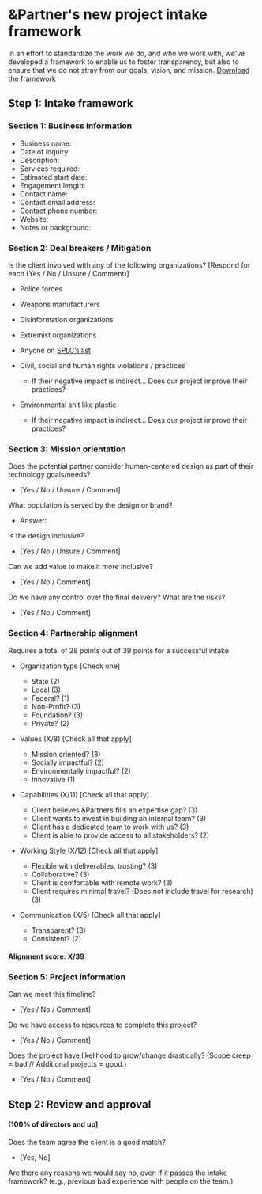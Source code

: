 # &Partner's new project intake framework
In an effort to standardize the work we do, and who we work with, we've developed a framework to enable us to foster transparency, but also to ensure that we do not stray from our goals, vision, and mission. [Download the framework](https://github.com/prtnrs/intake-framework/blob/master/%26Partners_Framework%20for%20Choosing%20Project%20Partners.pdf)

## Step 1: Intake framework
### Section 1: Business information

- Business name: 
- Date of inquiry:
- Description: 
- Services required: 
- Estimated start date: 
- Engagement length: 
- Contact name: 
- Contact email address: 
- Contact phone number:
- Website: 
- Notes or background: 

### Section 2: Deal breakers / Mitigation
Is the client involved with any of the following organizations? [Respond for each (Yes / No / Unsure / Comment)]

- Police forces 
- Weapons manufacturers 
- Disinformation organizations 
- Extremist organizations 
- Anyone on [SPLC’s list](https://www.splcenter.org/fighting-hate/extremist-files/groups)
- Civil, social and human rights violations / practices
  - If their negative impact is indirect... Does our project improve their practices?

- Environmental shit like plastic
  - If their negative impact is indirect… Does our project improve their practices?
  
### Section 3: Mission orientation
Does the potential partner consider human-centered design as part of their technology goals/needs? 
- [Yes / No / Unsure / Comment]

What population is served by the design or brand?
- Answer: 

Is the design inclusive? 
- [Yes / No / Unsure / Comment]

Can we add value to make it more inclusive?
- [Yes / No / Comment]

Do we have any control over the final delivery? What are the risks?
- [Yes / No / Comment]

### Section 4: Partnership alignment
Requires a total of 28 points out of 39 points for a successful intake 

- Organization type [Check one]
  - State (2)
  - Local (3)
  - Federal? (1)
  - Non-Profit? (3)
  - Foundation? (3)
  - Private? (2)
  
- Values (X/8) [Check all that apply]
  - Mission oriented? (3)
  - Socially impactful? (2)
  - Environmentally impactful? (2)
  - Innovative (1) 

- Capabilities (X/11) [Check all that apply]
  - Client believes &Partners fills an expertise gap? (3)
  - Client wants to invest in building an internal team? (3)
  - Client has a dedicated team to work with us? (3)
  - Client is able to provide access to all stakeholders? (2)

- Working Style (X/12) [Check all that apply]
  - Flexible with deliverables, trusting? (3)
  - Collaborative? (3)
  - Client is comfortable with remote work? (3)
  - Client requires minimal travel? (Does not include travel for research) (3)

- Communication (X/5) [Check all that apply]
  - Transparent? (3)
  - Consistent? (2)

#### Alignment score: X/39

### Section 5: Project information
Can we meet this timeline?
- [Yes / No / Comment]

Do we have access to resources to complete this project?
- [Yes / No / Comment]

Does the project have likelihood to grow/change drastically?
(Scope creep = bad // Additional projects = good.)
- [Yes / No / Comment]


## Step 2: Review and approval
#### [100% of directors and up]

Does the team agree the client is a good match?
- [Yes, No]

Are there any reasons we would say no, even if it passes the intake framework? (e.g., previous bad experience with people on the team.)
